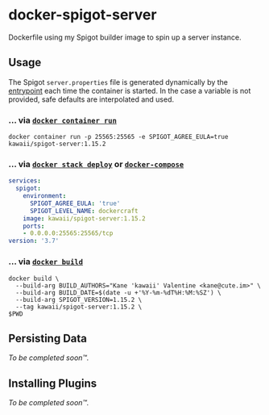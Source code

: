 # docker-spigot-server
Dockerfile using my Spigot builder image to spin up a server instance.

## Usage

The Spigot `server.properties` file is generated dynamically by the [entrypoint](docker-entrypoint.sh#L10-L44) each time the container is started. In the case a variable is not provided, safe defaults are interpolated and used.

### ... via [`docker container run`](https://docs.docker.com/engine/reference/commandline/container_run/)

```
docker container run -p 25565:25565 -e SPIGOT_AGREE_EULA=true kawaii/spigot-server:1.15.2
```

### ... via [`docker stack deploy`](https://docs.docker.com/engine/reference/commandline/stack_deploy/) or [`docker-compose`](https://github.com/docker/compose)

```yaml
services:
  spigot:
    environment:
      SPIGOT_AGREE_EULA: 'true'
      SPIGOT_LEVEL_NAME: dockercraft
    image: kawaii/spigot-server:1.15.2
    ports:
    - 0.0.0.0:25565:25565/tcp
version: '3.7'
```

### ... via [`docker build`](https://docs.docker.com/engine/reference/commandline/build/)

```
docker build \                         
  --build-arg BUILD_AUTHORS="Kane 'kawaii' Valentine <kane@cute.im>" \
  --build-arg BUILD_DATE=$(date -u +'%Y-%m-%dT%H:%M:%SZ') \
  --build-arg SPIGOT_VERSION=1.15.2 \
  --tag kawaii/spigot-server:1.15.2 \
$PWD
```

## Persisting Data

_To be completed soon™._

## Installing Plugins

_To be completed soon™._
